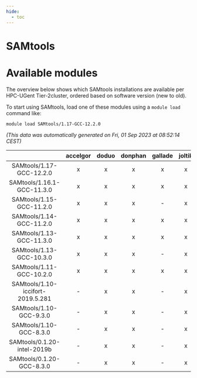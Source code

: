```yaml
---
hide:
  - toc
---
```


SAMtools
========

# Available modules


The overview below shows which SAMtools installations are available per HPC-UGent Tier-2cluster, ordered based on software version (new to old).

To start using SAMtools, load one of these modules using a `module load` command like:

```shell
module load SAMtools/1.17-GCC-12.2.0
```

*(This data was automatically generated on Fri, 01 Sep 2023 at 08:52:14 CEST)*  

| |accelgor|doduo|donphan|gallade|joltik|skitty|swalot|victini|
| :---: | :---: | :---: | :---: | :---: | :---: | :---: | :---: | :---: |
|SAMtools/1.17-GCC-12.2.0|x|x|x|x|x|x|x|x|
|SAMtools/1.16.1-GCC-11.3.0|x|x|x|x|x|x|x|x|
|SAMtools/1.15-GCC-11.2.0|x|x|x|-|x|x|x|x|
|SAMtools/1.14-GCC-11.2.0|x|x|x|x|x|x|x|x|
|SAMtools/1.13-GCC-11.3.0|x|x|x|x|x|x|x|x|
|SAMtools/1.13-GCC-10.3.0|x|x|x|-|x|x|x|x|
|SAMtools/1.11-GCC-10.2.0|x|x|x|x|x|x|x|x|
|SAMtools/1.10-iccifort-2019.5.281|-|x|x|-|x|x|-|x|
|SAMtools/1.10-GCC-9.3.0|-|x|x|-|x|x|x|x|
|SAMtools/1.10-GCC-8.3.0|-|x|x|-|x|x|x|x|
|SAMtools/0.1.20-intel-2019b|-|x|x|-|x|x|-|x|
|SAMtools/0.1.20-GCC-8.3.0|-|x|x|-|x|x|-|x|
